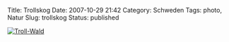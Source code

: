 Title: Trollskog
Date: 2007-10-29 21:42
Category: Schweden
Tags: photo, Natur
Slug: trollskog
Status: published

[![Troll-Wald](/pic/trollskog1_s.jpg "Troll-Wald")](/pic/trollskog1_l.jpg)

